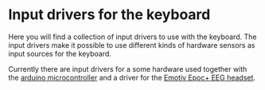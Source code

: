 
# Input drivers for the keyboard

Here you will find a collection of input drivers to use with the keyboard. The input drivers make it possible to use different kinds of hardware sensors
as input sources for the keyboard.


Currently there are input drivers for a some hardware used together with the [arduino microcontroller](arduino) and a driver for the [Emotiv Epoc+ EEG headset](headset_connection).


